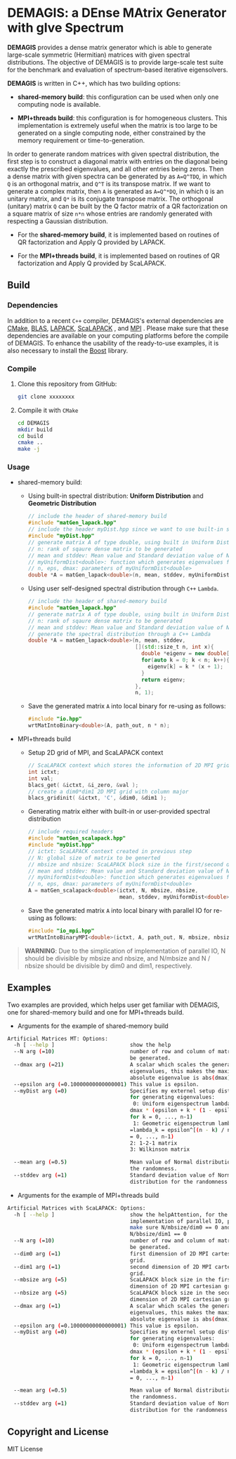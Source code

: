 # DEMAGIS: a DEnse MAtrix Generator with gIve Spectrum

**DEMAGIS** provides a dense matrix generator which is able to generate large-scale symmetric (Hermitian) matrices with given spectral distributions. The objective of DEMAGIS is to provide large-scale test suite for the benchmark and evaluation of spectrum-based iterative eigensolvers.

**DEMAGIS** is written in C++, which has two building options: 

- **shared-memory build**: this configuration can be used when only one computing node is available. 

- **MPI+threads build**: this configuration is for homogeneous clusters. This implementation is extremely useful when the matrix is too large to be generated on a single computing node, either constrained by the memory requirement or time-to-generation.

In order to generate random matrices with given spectral distribution, the first step is to construct a diagonal matrix with entries on the diagonal being exactly the prescribed eigenvalues, and all other entries being zeros. Then a dense matrix with given spectra can be generated by as `A=Q^TDQ`, in which `Q` is an orthogonal matrix, and `Q^T` is its transpose matrix. If we want to generate a complex matrix, then `A` is generated as `A=Q^*DQ`, in which `Q` is an unitary matrix, and `Q*` is its conjugate transpose matrix. The orthogonal (unitary) matrix `Q` can be built by the Q factor matrix of a QR factorization on a square matrix of size `n*n` whose entries are randomly generated with respecting a Gaussian distribution.

- For the **shared-memory build**, it is implemented based on routines of QR factorization and Apply Q provided by LAPACK.

- For the **MPI+threads build**, it is implemented based on routines of QR factorization and Apply Q provided by ScaLAPACK.



## Build

### Dependencies

In addition to a recent `C++` compiler, DEMAGIS's external dependencies are [CMake](https://cmake.org), [BLAS](http://www.netlib.org/blas/), [LAPACK](https://www.netlib.org/lapack/), [ScaLAPACK](https://www.netlib.org/scalapack/) , and [MPI](https://www.mcs.anl.gov/research/projects/mpi/) . Please make sure that these dependencies are available on your computing platforms before the compile of DEMAGIS. To enhance the usability of the ready-to-use examples, it is also necessary to install the [Boost](https://www.boost.org/) library.

### Compile

1. Clone this repository from GitHub:

   ```bash
   git clone xxxxxxxx
   ```

2. Compile it with `CMake`

   ```bash
   cd DEMAGIS 
   mkdir build
   cd build
   cmake ..
   make -j
   ```

   

### Usage

- shared-memory build: 

  - Using built-in spectral distribution: **Uniform Distribution** and **Geometric Distribution**

    ```c++
    // include the header of shared-memory build
    #include "matGen_lapack.hpp"
    // include the header myDist.hpp since we want to use built-in spectral distribution
    #include "myDist.hpp"
    // generate matrix A of type double, using built in Uniform Distribution
    // n: rank of sqaure dense matrix to be generated
    // mean and stddev: Mean value and Standard deviation value of Normal Distribution for the randomness
    // myUniformDist<double>: function which generates eigenvalues following a uniform distribution
    // n, eps, dmax: parameters of myUniformDist<double>
    double *A = matGen_lapack<double>(n, mean, stddev, myUniformDist<double>, n, eps, dmax);
    ```

    

  - Using user self-designed spectral distribution through `C++` `Lambda`.

    ```c++
    // include the header of shared-memory build
    #include "matGen_lapack.hpp"
    // generate matrix A of type double, using built in Uniform Distribution
    // n: rank of sqaure dense matrix to be generated
    // mean and stddev: Mean value and Standard deviation value of Normal Distribution for the randomness
    // generate the spectral distribution through a C++ Lambda
    double *A = matGen_lapack<double>(n, mean, stddev, 
                                      [](std::size_t n, int x){
                                        double *eigenv = new double[n];
                                        for(auto k = 0; k < n; k++){
                                          eigenv[k] = k * (x + 1);
                                        }
                                        return eigenv;
                                      }, 
                                      n, 1);
    ```

    

  - Save the generated matrix `A` into local binary for re-using as follows:

    ```c++
    #include "io.hpp"
    wrtMatIntoBinary<double>(A, path_out, n * n);
    ```

- MPI+threads build

  - Setup 2D grid of MPI, and ScaLAPACK context 

    ```c++
    // ScaLAPACK context which stores the information of 2D MPI grid and matrix distribution
    int ictxt;
    int val;
    blacs_get( &ictxt, &i_zero, &val );
    // create a dim0*dim1 2D MPI grid with column major
    blacs_gridinit( &ictxt, 'C', &dim0, &dim1 );
    ```

  - Generating matrix either with built-in or user-provided spectral distribution

    ```C++
    // include required headers
    #include "matGen_scalapack.hpp"
    #include "myDist.hpp"
    // ictxt: ScaLAPACK context created in previous step
    // N: global size of matrix to be generted
    // mbsize and nbsize: ScaLAPACK block size in the first/second dimension of 2D MPI cartesian grid
    // mean and stddev: Mean value and Standard deviation value of Normal Distribution for the randomness
    // myUniformDist<double>: function which generates eigenvalues following a uniform distribution
    // n, eps, dmax: parameters of myUniformDist<double>
    A = matGen_scalapack<double>(ictxt, N, mbsize, nbsize, 
                                 mean, stddev, myUniformDist<double>, N, eps, dmax);
    ```

  - Save the generated matrix `A` into local binary with parallel IO for re-using as follows:

    ```c++
    #include "io_mpi.hpp"
    wrtMatIntoBinaryMPI<double>(ictxt, A, path_out, N, mbsize, nbsize);
    ```

    

> **WARNING**: Due to the simplication of implementation of parallel IO, N should be divisible by mbsize and nbsize, and N/mbsize and N / nbsize should be divisible by dim0 and dim1, respectively.



## Examples

Two examples are provided, which helps user get familiar with DEMAGIS, one for shared-memory build and one for MPI+threads build.

- Arguments for the example of shared-memory build

```bash
Artificial Matrices MT: Options:
  -h [ --help ]                        show the help
  --N arg (=10)                        number of row and column of matrices to
                                       be generated.
  --dmax arg (=21)                     A scalar which scales the generated
                                       eigenvalues, this makes the maximum
                                       absolute eigenvalue is abs(dmax).
  --epsilon arg (=0.10000000000000001) This value is epsilon.
  --myDist arg (=0)                    Specifies my externel setup distribution
                                       for generating eigenvalues:
                                        0: Uniform eigenspectrum lambda_k =
                                       dmax * (epsilon + k * (1 - epsilon) / n
                                       for k = 0, ..., n-1)
                                        1: Geometric eigenspectrum lambda_k
                                       =lambda_k = epsilon^[(n - k) / n] for k
                                       = 0, ..., n-1)
                                       2: 1-2-1 matrix
                                       3: Wilkinson matrix

  --mean arg (=0.5)                    Mean value of Normal distribution for
                                       the randomness.
  --stddev arg (=1)                    Standard deviation value of Normal
                                       distribution for the randomness.
```

- Arguments for the example of MPI+threads build

```bash
Artificial Matrices with ScaLAPACK: Options:
  -h [ --help ]                        show the helpAttention, for the current
                                       implementation of parallel IO, please
                                       make sure N/mbsize/dim0 == 0 and
                                       N/bbsize/dim1 == 0
  --N arg (=10)                        number of row and column of matrices to
                                       be generated.
  --dim0 arg (=1)                      first dimension of 2D MPI cartesian
                                       grid.
  --dim1 arg (=1)                      second dimension of 2D MPI cartesian
                                       grid.
  --mbsize arg (=5)                    ScaLAPACK block size in the first
                                       dimension of 2D MPI cartesian grid.
  --nbsize arg (=5)                    ScaLAPACK block size in the second
                                       dimension of 2D MPI cartesian grid.
  --dmax arg (=1)                      A scalar which scales the generated
                                       eigenvalues, this makes the maximum
                                       absolute eigenvalue is abs(dmax).
  --epsilon arg (=0.10000000000000001) This value is epsilon.
  --myDist arg (=0)                    Specifies my externel setup distribution
                                       for generating eigenvalues:
                                        0: Uniform eigenspectrum lambda_k =
                                       dmax * (epsilon + k * (1 - epsilon) / n
                                       for k = 0, ..., n-1)
                                        1: Geometric eigenspectrum lambda_k
                                       =lambda_k = epsilon^[(n - k) / n] for k
                                       = 0, ..., n-1)

  --mean arg (=0.5)                    Mean value of Normal distribution for
                                       the randomness.
  --stddev arg (=1)                    Standard deviation value of Normal
                                       distribution for the randomness.
```

## Copyright and License

MIT License

